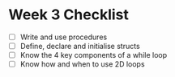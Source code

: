 # Week 3 Checklist

- [ ] Write and use procedures
- [ ] Define, declare and initialise structs
- [ ] Know the 4 key components of a while loop
- [ ] Know how and when to use 2D loops
